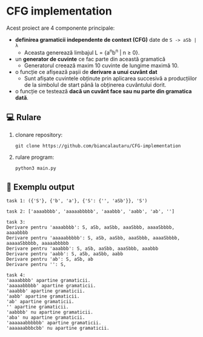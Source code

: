 # CFG implementation

Acest proiect are 4 componente principale:
- **definirea gramaticii independente de context (CFG)** date de `S -> aSb | λ`
  - Aceasta generează limbajul L = {a<sup>n</sup>b<sup>n</sup> | n ≥ 0}.
- un **generator de cuvinte** ce fac parte din această gramatică
  - Generatorul creează maxim 10 cuvinte de lungime maximă 10.
- o funcție ce afișează pașii de **derivare a unui cuvânt dat**
  - Sunt afișate cuvintele obținute prin aplicarea succesivă a producțiilor de la simbolul de start până la obținerea cuvântului dorit.
- o funcție ce testează **dacă un cuvânt face sau nu parte din gramatica dată**.


## 💻 Rulare

1. clonare repository:
   ```
   git clone https://github.com/biancalautaru/CFG-implementation
   ```
2. rulare program:
   ```
   python3 main.py
   ```


## 📖 Exemplu output

```
task 1: ({'S'}, {'b', 'a'}, {'S': {'', 'aSb'}}, 'S')

task 2: ['aaaabbbb', 'aaaaabbbbb', 'aaabbb', 'aabb', 'ab', '']

task 3:
Derivare pentru 'aaaabbbb': S, aSb, aaSbb, aaaSbbb, aaaaSbbbb, aaaabbbb
Derivare pentru 'aaaaabbbbb': S, aSb, aaSbb, aaaSbbb, aaaaSbbbb, aaaaaSbbbbb, aaaaabbbbb
Derivare pentru 'aaabbb': S, aSb, aaSbb, aaaSbbb, aaabbb
Derivare pentru 'aabb': S, aSb, aaSbb, aabb
Derivare pentru 'ab': S, aSb, ab
Derivare pentru '': S, 

task 4:
'aaaabbbb' apartine gramaticii.
'aaaaabbbbb' apartine gramaticii.
'aaabbb' apartine gramaticii.
'aabb' apartine gramaticii.
'ab' apartine gramaticii.
'' apartine gramaticii.
'aabbbb' nu apartine gramaticii.
'aba' nu apartine gramaticii.
'aaaaaabbbbbb' apartine gramaticii.
'aaaaaabbbcbb' nu apartine gramaticii.
```
